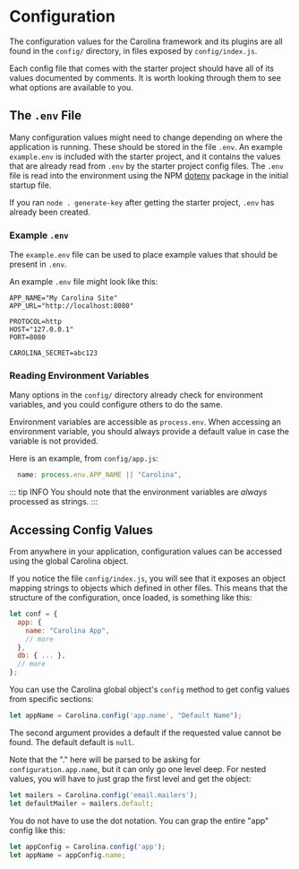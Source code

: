 
# Configuration

The configuration values for the Carolina framework and its plugins are all
found in the `config/` directory, in files exposed by `config/index.js`.

Each config
file that comes with the starter project should have all of its values
documented by comments. It is worth looking through them to see what options
are available to you.

## The `.env` File

Many configuration values might need to change depending on where the
application is running. These should be stored in the file `.env`. 
An example `example.env` is included with the starter project, and it contains
the values that are already read from `.env` by the starter project config
files. The `.env` file is read into the environment using the 
NPM [dotenv](https://www.npmjs.com/package/dotenv) package in the initial
startup file.

If you ran `node . generate-key` after getting the starter project, `.env`
has already been created.

### Example `.env`

The `example.env` file can be used to place example values that should be 
present in `.env`.


An example `.env` file might look like this:

```
APP_NAME="My Carolina Site"
APP_URL="http://localhost:8080"

PROTOCOL=http
HOST="127.0.0.1"
PORT=8080

CAROLINA_SECRET=abc123
```

### Reading Environment Variables

Many options in the `config/` directory already check for environment variables,
and you could configure others to do the same.

Environment variables are accessible as `process.env`. When accessing an 
environment variable, you should always provide a default value in case the 
variable is not provided.

Here is an example, from `config/app.js`:

```javascript
  name: process.env.APP_NAME || "Carolina",
```


::: tip INFO
You should note that the environment variables are *always* processed
as strings.
:::

## Accessing Config Values

From anywhere in your application, configuration values can be accessed
using the global Carolina object.

If you notice the file `config/index.js`, you will see that it exposes an
object mapping strings to objects which defined in other files. This means that
the structure of the configuration, once loaded, is something like this:

```javascript
let conf = {
  app: {
    name: "Carolina App",
    // more
  },
  db: { ... },
  // more
};
```

You can use the Carolina global object's `config` method to get config values 
from specific sections:

```javascript
let appName = Carolina.config('app.name', "Default Name");
```

The second argument provides a default if the requested value cannot be 
found. The default default is `null`.

Note that the "." here will be parsed to be asking for 
`configuration.app.name`, but it can only go one level deep. For nested values,
you will have to just grap the first level and get the object:

```javascript
let mailers = Carolina.config('email.mailers');
let defaultMailer = mailers.default;
```

You do not have to use the dot notation. You can grap the entire "app" config
like this:

```javascript
let appConfig = Carolina.config('app');
let appName = appConfig.name;
```